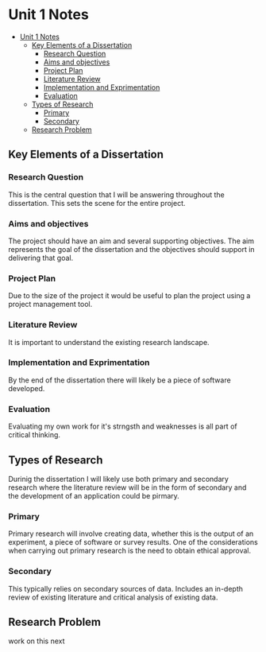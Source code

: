 # Unit 1 Notes

- [Unit 1 Notes](#unit-1-notes)
  - [Key Elements of a Dissertation](#key-elements-of-a-dissertation)
    - [Research Question](#research-question)
    - [Aims and objectives](#aims-and-objectives)
    - [Project Plan](#project-plan)
    - [Literature Review](#literature-review)
    - [Implementation and Exprimentation](#implementation-and-exprimentation)
    - [Evaluation](#evaluation)
  - [Types of Research](#types-of-research)
    - [Primary](#primary)
    - [Secondary](#secondary)
  - [Research Problem](#research-problem)

## Key Elements of a Dissertation

### Research Question

This is the central question that I will be answering throughout the dissertation.
This sets the scene for the entire project.

### Aims and objectives

The project should have an aim and several supporting objectives.
The aim represents the goal of the dissertation and the objectives should support in delivering that goal.

### Project Plan

Due to the size of the project it would be useful to plan the project using a project management tool.

### Literature Review

It is important to understand the existing research landscape.

### Implementation and Exprimentation

By the end of the dissertation there will likely be a piece of software developed.

### Evaluation

Evaluating my own work for it's strngsth and weaknesses is all part of critical thinking.

## Types of Research

Durinig the dissertation I will likely use both primary and secondary research where the literature review will be in the form of secondary and the development of an application could be pirmary.

### Primary

Primary research will involve creating data, whether this is the output of an experiment, a piece of software or survey results.
One of the considerations when carrying out primary research is the need to obtain ethical approval.

### Secondary

This typically relies on secondary sources of data.
Includes an in-depth review of existing literature and critical analysis of existing data.

## Research Problem

work on this next